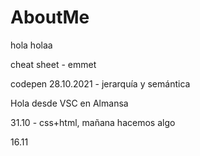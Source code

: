 # AboutMe
hola
holaa

cheat sheet - emmet

codepen 28.10.2021 - jerarquía y semántica

Hola desde VSC en Almansa

31.10 - css+html, mañana hacemos algo

16.11